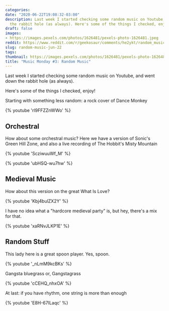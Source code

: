 ```yaml
---
categories:
date: "2020-06-22T19:08:32-03:00"
description: Last week I started checking some random music on Youtube, and went down
  the rabbit hole (as always). Here's some of the things I checked, enjoy!
draft: false
images:
- https://images.pexels.com/photos/1626481/pexels-photo-1626481.jpeg
reddit: https://www.reddit.com/r/geekosaur/comments/he2ykt/random_music_music_monday_jun_22/
slug: random-music-jun-22
tags:
thumbnail: https://images.pexels.com/photos/1626481/pexels-photo-1626481.jpeg
title: "Music Monday #3: Random Music"
---
```


Last week I started checking some random music on Youtube, and went down the rabbit hole (as always).

Here's some of the things I checked, enjoy!

Starting with something less random: a rock cover of Dance Monkey

{% youtube 'rl9FFZZnWWo' %}  

<!--more-->

## Orchestral

How about some orchestral music? Here we have a version of Sonic's Green Hill Zone, and also a live recording of The Hobbit's Misty Mountain

{% youtube 'ScziwuuWf_M' %}

{% youtube 'ubHSQ-wu7hw' %}

## Medieval Music

How about this version on the great What Is Love?

{% youtube 'Kbj4bulZX2Y' %}

I have no idea what a "hardcore medieval party" is, but hey, there's a mix for that.

{% youtube 'xaRNvJLKP1E' %}

## Random Stuff

This lady here is a great spoon player. Yes, spoon.

{% youtube '_nLmM9kcBKs' %}

Gangsta bluegrass or, Gangstagrass

{% youtube 'cCEHQ_nhxOA' %}

At last: if you have rhythm, one string is more than enough

{% youtube 'E8H-67ILaqc' %}  
